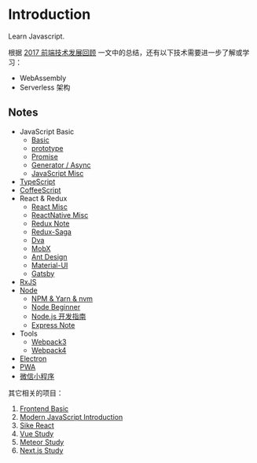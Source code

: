# Introduction

Learn Javascript.

根据 [2017 前端技术发展回顾](https://zhuanlan.zhihu.com/p/32119668) 一文中的总结，还有以下技术需要进一步了解或学习：

- WebAssembly
- Serverless 架构

## Notes

* JavaScript Basic
    * [Basic](notes/basic.md)
    * [prototype](notes/prototype.md)
    * [Promise](notes/promise.md)
    * [Generator / Async](notes/generator.md)
    * [JavaScript Misc](notes/js-misc.md)
* [TypeScript](notes/typescript-note.md)
* [CoffeeScript](notes/coffeescript-note.md)
* React & Redux
    * [React Misc](notes/react-misc.md)
    * [ReactNative Misc](notes/react-native-misc.md)
    * [Redux Note](notes/redux-note.md)
    * [Redux-Saga](notes/redux-saga.md)
    * [Dva](notes/dva.md)
    * [MobX](notes/mobx-note.md)
    * [Ant Design](notes/antd-note.md)
    * [Material-UI](notes/material-ui-note.md)
    * [Gatsby](notes/gatsby.md)
* [RxJS](notes/rxjs-note.md)
* [Node](notes/node-readme.md)
    * [NPM & Yarn & nvm](notes/node-npm-yarn.md)
    * [Node Beginner](notes/node-beginner.md)
    * [Node.js 开发指南](notes/node-byvoid.md)
    * [Express Note](notes/express-note.md)
* Tools
    * [Webpack3](notes/webpack3-note.md)
    * [Webpack4](notes/webpack4-note.md)
* [Electron](notes/electron-note.md)
* [PWA](notes/pwa-note.md)
* [微信小程序](notes/wx-mini-app-note.md)

其它相关的项目：

1. [Frontend Basic](https://github.com/baurine/frontend-basic)
1. [Modern JavaScript Introduction](https://github.com/baurine/cf-shares/tree/master/cf-modern-js)
1. [Sike React](https://github.com/baurine/sike-react)
1. [Vue Study](https://github.com/baurine/vue-study)
1. [Meteor Study](https://github.com/baurine/meteor-study)
1. [Next.js Study](https://github.com/baurine/nextjs-study)

